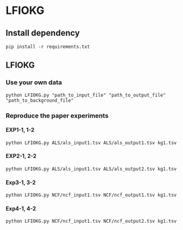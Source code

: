# LFIOKG

## Install dependency
```
pip install -r requirements.txt
```
## LFIOKG

### Use your own data
```
python LFIOKG.py "path_to_input_file" "path_to_output_file" "path_to_background_file"
```

### Reproduce the paper experiments

#### EXP1-1, 1-2
```
python LFIOKG.py ALS/als_input1.tsv ALS/als_output1.tsv kg1.tsv
```

#### EXP2-1, 2-2
```
python LFIOKG.py ALS/als_input1.tsv ALS/als_output2.tsv kg1.tsv
```

#### Exp3-1, 3-2
```
python LFIOKG.py NCF/ncf_input1.tsv NCF/ncf_output1.tsv kg1.tsv
```

#### Exp4-1, 4-2
```
python LFIOKG.py NCF/ncf_input1.tsv NCF/ncf_output2.tsv kg1.tsv
```